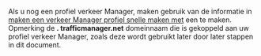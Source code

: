 Als u nog een profiel verkeer Manager, maken gebruik van de informatie in [maken een verkeer Manager profiel snelle maken met](../articles/traffic-manager/traffic-manager-manage-profiles.md) een te maken. Opmerking de **. trafficmanager.net** domeinnaam die is gekoppeld aan uw profiel verkeer Manager, zoals deze wordt gebruikt later door later stappen in dit document.
